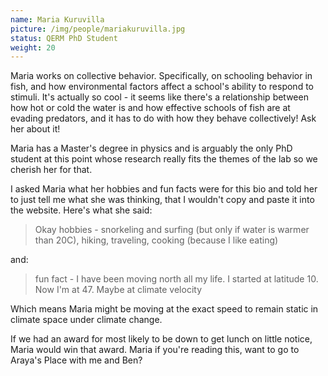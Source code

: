 ```yaml
---
name: Maria Kuruvilla
picture: /img/people/mariakuruvilla.jpg
status: QERM PhD Student
weight: 20
---
```


Maria works on collective behavior. Specifically, on schooling behavior in
fish, and how environmental factors affect a school's ability to respond
to stimuli. It's actually so cool - it seems like there's a relationship between
how hot or cold the water is and how effective schools of fish are at evading
predators, and it has to do with how they behave collectively! Ask her about it!

Maria has a Master's degree in physics and is arguably the only PhD student at
this point whose research really fits the themes of the lab so we cherish her
for that.

I asked Maria what her hobbies and fun facts were for this bio and told her to
just tell me what she was thinking, that I wouldn't copy and paste it into the
website. Here's what she said:

>Okay hobbies - snorkeling and surfing (but only if water is warmer than 20C), 
> hiking, traveling, cooking (because I like eating)

and:

> fun fact - I have been moving north all my life. I started at latitude 10.
> Now I'm at 47.
> Maybe at climate velocity

Which means Maria might be moving at the exact speed to remain static in
climate space under climate change.

If we had an award for most likely to be down to get lunch on little notice,
Maria would win that award. Maria if you're reading this, want to go to Araya's
Place with me and Ben?



